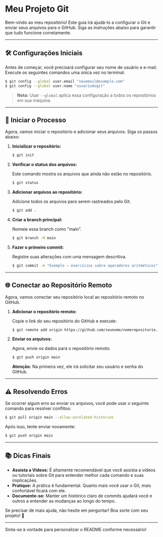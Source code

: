 # Meu Projeto Git

Bem-vindo ao meu repositório! Este guia irá ajudá-lo a configurar o Git e enviar seus arquivos para o GitHub. Siga as instruções abaixo para garantir que tudo funcione corretamente.

---

## 🛠️ Configurações Iniciais

Antes de começar, você precisará configurar seu nome de usuário e e-mail. Execute os seguintes comandos uma única vez no terminal:

```bash
$ git config --global user.email "seuemail@example.com"
$ git config --global user.name "usuariodogit"
```

> **Nota:** Usar `--global` aplica essa configuração a todos os repositórios em sua máquina.

---

## 🚀 Iniciar o Processo

Agora, vamos iniciar o repositório e adicionar seus arquivos. Siga os passos abaixo:

1. **Inicializar o repositório:**

   ```bash
   $ git init
   ```

2. **Verificar o status dos arquivos:**

   Este comando mostra os arquivos que ainda não estão no repositório.

   ```bash
   $ git status
   ```

3. **Adicionar arquivos ao repositório:**

   Adicione todos os arquivos para serem rastreados pelo Git.

   ```bash
   $ git add .
   ```

4. **Criar a branch principal:**

   Nomeie essa branch como "main".

   ```bash
   $ git branch -M main
   ```

5. **Fazer o primeiro commit:**

   Registre suas alterações com uma mensagem descritiva.

   ```bash
   $ git commit -m "Exemplo – exercícios sobre operadores aritméticos"
   ```

---

## 🌐 Conectar ao Repositório Remoto

Agora, vamos conectar seu repositório local ao repositório remoto no GitHub.

1. **Adicionar o repositório remoto:**

   Copie o link do seu repositório do GitHub e execute:

   ```bash
   $ git remote add origin https://github.com/seunome/nomerepositorio.git
   ```

2. **Enviar os arquivos:**

   Agora, envie os dados para o repositório remoto:

   ```bash
   $ git push origin main
   ```

   **Atenção:** Na primeira vez, ele irá solicitar seu usuário e senha do GitHub.

---

## ⚠️ Resolvendo Erros

Se ocorrer algum erro ao enviar os arquivos, você pode usar o seguinte comando para resolver conflitos:

```bash
$ git pull origin main --allow-unrelated-histories
```

Após isso, tente enviar novamente:

```bash
$ git push origin main
```

---

## 📚 Dicas Finais

- **Assista a Vídeos:** É altamente recomendável que você assista a vídeos ou tutoriais sobre Git para entender melhor cada comando e suas implicações.
- **Pratique:** A prática é fundamental. Quanto mais você usar o Git, mais confortável ficará com ele.
- **Documente-se:** Manter um histórico claro de commits ajudará você e outros a entender as mudanças ao longo do tempo.

Se precisar de mais ajuda, não hesite em perguntar! Boa sorte com seu projeto! 🚀

--- 

Sinta-se à vontade para personalizar o README conforme necessário!
